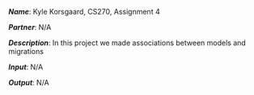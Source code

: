 ***Name***: Kyle Korsgaard, CS270, Assignment 4

***Partner***: N/A

***Description***: In this project we made associations between models and migrations

***Input***: N/A

***Output***: N/A
